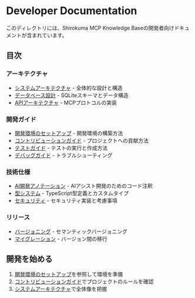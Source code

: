 # Developer Documentation

このディレクトリには、Shirokuma MCP Knowledge Baseの開発者向けドキュメントが含まれています。

## 目次

### アーキテクチャ
- [システムアーキテクチャ](architecture.md) - 全体的な設計と構造
- [データベース設計](database-design.md) - SQLiteスキーマとデータ構造
- [APIアーキテクチャ](api-architecture.md) - MCPプロトコルの実装

### 開発ガイド
- [開発環境のセットアップ](setup.md) - 開発環境の構築方法
- [コントリビューションガイド](contributing.md) - プロジェクトへの貢献方法
- [テストガイド](testing-guide.md) - テストの実行と作成方法
- [デバッグガイド](debugging.md) - トラブルシューティング

### 技術仕様
- [AI開発アノテーション](ai-annotations.md) - AIアシスト開発のためのコード注釈
- [型システム](type-system.md) - TypeScript型定義とカスタムタイプ
- [セキュリティ](security.md) - セキュリティ実装と考慮事項

### リリース
- [バージョニング](versioning.md) - セマンティックバージョニング
- [マイグレーション](migration.md) - バージョン間の移行

## 開発を始める

1. [開発環境のセットアップ](setup.md)を参照して環境を準備
2. [コントリビューションガイド](contributing.md)でプロジェクトのルールを確認
3. [システムアーキテクチャ](architecture.md)で全体像を把握